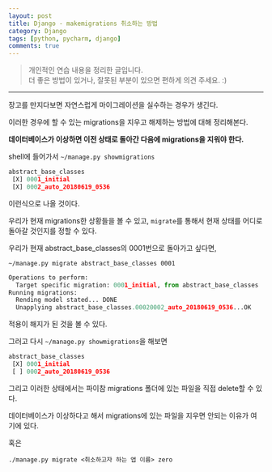 ```yaml
---
layout: post
title: Django - makemigrations 취소하는 방법
category: Django
tags: [python, pycharm, django]
comments: true
---
```


> 개인적인 연습 내용을 정리한 글입니다.      
> 더 좋은 방법이 있거나, 잘못된 부분이 있으면 편하게 의견 주세요. :)

<hr>

장고를 만지다보면 자연스럽게 마이그레이션을 실수하는 경우가 생긴다.

이러한 경우에 할 수 있는 migrations을 지우고 해제하는 방법에 대해 정리해본다.

**데이터베이스가 이상하면 이전 상태로 돌아간 다음에 migrations을 지워야 한다.**

shell에 들어가서 `~/manage.py showmigrations`

```python
abstract_base_classes
 [X] 0001_initial
 [X] 0002_auto_20180619_0536
```
이런식으로 나올 것이다.

우리가 현재 migrations한 상황들을 볼 수 있고, `migrate`를 통해서 현재 상태를 어디로 돌아갈 것인지를 정할 수 있다.

우리가 현재 abstract_base_classes의 0001번으로 돌아가고 싶다면,

`~/manage.py migrate abstract_base_classes 0001`

```python
Operations to perform:
  Target specific migration: 0001_initial, from abstract_base_classes
Running migrations:
  Rending model stated... DONE
  Unapplying abstract_base_classes.00020002_auto_20180619_0536...OK
```
적용이 해지가 된 것을 볼 수 있다.

그러고 다시 `~/manage.py showmigrations`을 해보면
```python
abstract_base_classes
 [X] 0001_initial
 [ ] 0002_auto_20180619_0536
```
그리고 이러한 상태에서는 파이참 migrations 폴더에 있는 파일을 직접 delete할 수 있다.

데이터베이스가 이상하다고 해서 migrations에 있는 파일을 지우면 안되는 이유가 여기에 있다.


혹은
```
./manage.py migrate <취소하고자 하는 앱 이름> zero
```
